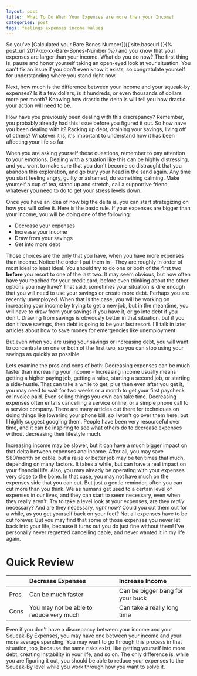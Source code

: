 ```yaml
---
layout: post
title:  What To Do When Your Expenses are more than your Income! 
categories: post
tags: feelings expenses income values
---
```


So you've [Calculated your Bare Bones Number]({{ site.baseurl }}{% post_url 2017-xx-xx-Bare-Bones-Number %}) and you know that your expenses are larger than your income. What do you do now? The first thing is, pause and honor yourself taking an open-eyed look at your situation. You can't fix an issue if you don't even know it exists, so congratulate yourself for understanding where you stand right now.

<!--more-->

Next, how much is the difference between your income and your squeak-by expenses? Is it a few dollars, is it hundreds, or even thousands of dollars more per month? Knowing how drastic the delta is will tell you how drastic your action will need to be. 

How have you previously been dealing with this discrepancy? Remember, you probably already had this issue before you figured it out. So how have you been dealing with it? Racking up debt, draining your savings, living off of others? Whatever it is, it's important to understand how it has been affecting your life so far.

When you are asking yourself these questions, remember to pay attention to your emotions. Dealing with a situation like this can be highly distressing, and you want to make sure that you don't become so distraught that you abandon this exploration, and go bury your head in the sand again. Any time you start feeling angry, guilty or ashamed, do something calming. Make yourself a cup of tea, stand up and stretch, call a supportive friend, whatever you need to do to get your stress levels down.

Once you have an idea of how big the delta is, you can start strategizing on how you will solve it. Here is the basic rule. If your expenses are bigger than your income, you will be doing one of the following:

- Decrease your expenses
- Increase your income
- Draw from your savings
- Get into more debt

Those choices are the only that you have, when you have more expenses than income. Notice the order I put them in - They are roughly in order of most ideal to least ideal. You should try to do one or both of the first two **before** you resort to one of the last two. It may seem obvious, but how often have you reached for your credit card, before even thinking about the other options you may have? That said, sometimes your situation is dire enough that you will need to use your savings or create more debt. Perhaps you are recently unemployed. When that is the case, you will be working on increasing your income by trying to get a new job, but in the meantime, you will have to draw from your savings if you have it, or go into debt if you don't. Drawing from savings is obviously better in that situation, but if you don't have savings, then debt is going to be your last resort. I'll talk in later articles about how to save money for emergencies like unemployment.

But even when you are using your savings or increasing debt, you will want to concentrate on one or both of the first two, so you can stop using your savings as quickly as possible.

Lets examine the pros and cons of both:
Decreasing expenses can be much faster than increasing your income - Increasing income usually means getting a higher paying job, getting a raise, starting a second job, or starting a side-hustle. That can take a while to get, plus then even after you get it, you may need to wait for two weeks or a month to get your first paycheck or invoice paid. Even selling things you own can take time. Decreasing expenses often entails cancelling a service online, or a simple phone call to a service company. There are many articles out there for techniques on doing things like lowering your phone bill, so I won't go over them here, but I highly suggest googling them. People have been very resourceful over time, and it can be inspiring to see what others do to decrease expenses without decreasing their lifestyle much.

Increasing income may be slower, but it can have a much bigger impact on that delta between expenses and income. After all, you may save $80/month on cable, but a raise or better job may be ten times that much, depending on many factors. It takes a while, but can have a real impact on your financial life. Also, you may already be operating with your expenses very close to the bone. In that case, you may not have much on the expenses side that you can cut. But just a gentle reminder, often you can cut more than you think. We as humans get used to a certain level of expenses in our lives, and they can start to seem necessary, even when they really aren't. Try to take a level look at your expenses, are they *really* necessary? And are they necessary, *right now*? Could you cut them out for a while, as you get yourself back on your feet? Not all expenses have to be cut forever. But you may find that some of those expenses you never let back into your life, because it turns out you do just fine without them! I've personally never regretted cancelling cable, and never wanted it in my life again.

# Quick Review

|  | Decrease Expenses | Increase Income |
|:--|:--|:--|
| Pros | Can be much faster | Can be bigger bang for your buck |
| Cons | You may not be able to reduce very much | Can take a really long time |

Even if you don't have a discrepancy between your income and your Squeak-By Expenses, you may have one between your income and your more average spending. You may want to go through this process in that situation, too, because the same risks exist, like getting yourself into more debt, creating instability in your life, and so on. The only difference is, while you are figuring it out, you should be able to reduce your expenses to the Squeak-By level while you work through how you want to solve it.